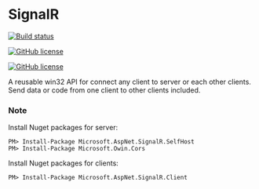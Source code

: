 # SignalR 
[![Build status](https://ci.appveyor.com/api/projects/status/qs8hglln9b55nyk4?svg=true)](https://ci.appveyor.com/project/Behzadkhosravifar/signalr)

[![GitHub license](https://img.shields.io/github/license/mashape/apistatus.svg)](https://raw.githubusercontent.com/Behzadkhosravifar/SignalR/master/LICENSE)

[![GitHub license](https://img.shields.io/badge/first--timers--only-friendly-blue.svg)](http://www.firsttimersonly.com/)

A reusable win32 API  for connect any client to server or each other clients. Send data or code from one client to other clients included.



### Note

Install Nuget packages for server:

	PM> Install-Package Microsoft.AspNet.SignalR.SelfHost
	PM> Install-Package Microsoft.Owin.Cors

Install Nuget packages for clients:

	PM> Install-Package Microsoft.AspNet.SignalR.Client
